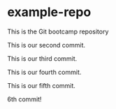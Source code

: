 # example-repo
This is the Git bootcamp repository

This is our second commit.

This is our third commit.

This is our fourth commit.

This is our fifth commit.

6th commit!